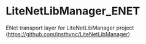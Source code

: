# LiteNetLibManager_ENET
ENet transport layer for LiteNetLibManager project (https://github.com/insthync/LiteNetLibManager)
